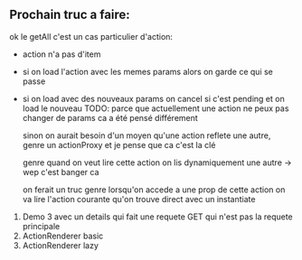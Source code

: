 ## Prochain truc a faire:

ok le getAll c'est un cas particulier d'action:

- action n'a pas d'item
- si on load l'action avec les memes params alors on garde ce qui se passe
- si on load avec des nouveaux params on cancel si c'est pending et on load le nouveau
  TODO: parce que actuellement une action ne peux pas changer de params
  ca a été pensé différement

  sinon on aurait besoin d'un moyen qu'une action reflete une autre, genre un actionProxy
  et je pense que ca c'est la clé

  genre quand on veut lire cette action on lis dynamiquement une autre -> wep c'est banger ca

  on ferait un truc genre
  lorsqu'on accede a une prop de cette action
  on va lire l'action courante qu'on trouve direct avec un instantiate

1. Demo 3 avec un details qui fait une requete GET qui n'est pas la requete principale
2. ActionRenderer basic
3. ActionRenderer lazy
